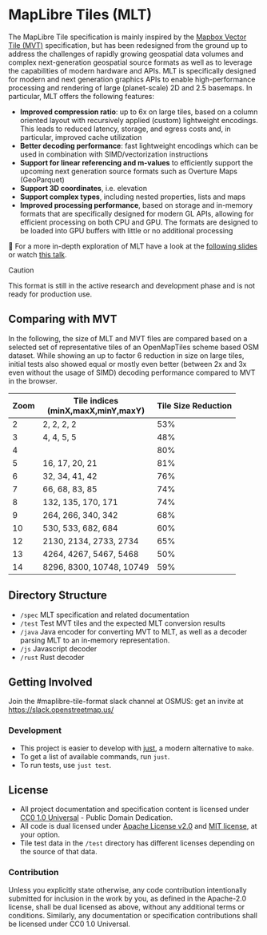 # MapLibre Tiles (MLT)

The MapLibre Tile specification is mainly inspired by the [Mapbox Vector Tile (MVT)](https://github.com/mapbox/vector-tile-spec) specification, 
but has been redesigned from the ground up to address the challenges of rapidly growing geospatial data volumes
and complex next-generation geospatial source formats as well as to leverage the capabilities of modern hardware and APIs. 
MLT is specifically designed for modern and next generation graphics APIs to enable high-performance processing and rendering of 
large (planet-scale) 2D and 2.5 basemaps. In particular, MLT offers the following features:
- **Improved compression ratio**: up to 6x on large tiles, based on a column oriented layout with recursively applied (custom) 
    lightweight encodings. This leads to reduced latency, storage, and egress costs and, in particular, improved cache utilization
- **Better decoding performance**: fast lightweight encodings which can be used in combination with SIMD/vectorization instructions
- **Support for linear referencing and m-values** to efficiently support the upcoming next generation source formats such as Overture Maps (GeoParquet)
- **Support 3D coordinates**, i.e. elevation
- **Support complex types**, including nested properties, lists and maps
- **Improved processing performance**, based on storage and in-memory formats that are specifically designed for modern GL APIs,
allowing for efficient processing on both CPU and GPU. The formats are designed to be loaded into 
GPU buffers with little or no additional processing

📝 For a more in-depth exploration of MLT have a look at the [following slides](https://github.com/mactrem/presentations/blob/main/FOSS4G_2024_Europe/FOSS4G_2024_Europe.pdf) or watch
[this talk](https://www.youtube.com/watch?v=YHcoAFcsES0). 


> [!CAUTION]
> This format is still in the active research and development phase and is not ready for production use.

## Comparing with MVT

In the following, the size of MLT and MVT files are compared based on a selected set of representative tiles of an OpenMapTiles scheme based OSM dataset. While showing an up to factor 6 reduction in size on large tiles, initial tests also showed equal or mostly even better (between 2x and 3x even without the usage of SIMD) decoding performance compared to MVT in the browser.

| Zoom | Tile indices <br/>(minX,maxX,minY,maxY) | Tile Size Reduction |
|------|-----------------------------------------|---------------------|
| 2    | 2, 2, 2, 2                              | 53%                 |
| 3    | 4, 4, 5, 5                              | 48%                 |
| 4    |                                         | 80%                 |
| 5    | 16, 17, 20, 21                          | 81%                 |
| 6    | 32, 34, 41, 42                          | 76%                 |
| 7    | 66, 68, 83, 85                          | 74%                 |
| 8    | 132, 135, 170, 171                      | 74%                 |
| 9    | 264, 266, 340, 342                      | 68%                 |
| 10   | 530, 533, 682, 684                      | 60%                 |
| 12   | 2130, 2134, 2733, 2734                  | 65%                 |
| 13   | 4264, 4267, 5467, 5468                  | 50%                 |
| 14   | 8296, 8300, 10748, 10749                | 59%                 |

## Directory Structure

- `/spec` MLT specification and related documentation
- `/test` Test MVT tiles and the expected MLT conversion results
- `/java` Java encoder for converting MVT to MLT, as well as a decoder parsing MLT to an in-memory representation.
- `/js` Javascript decoder
- `/rust` Rust decoder

## Getting Involved

Join the #maplibre-tile-format slack channel at OSMUS: get an invite at https://slack.openstreetmap.us/

### Development

* This project is easier to develop with [just](https://just.systems/man/en/), a modern alternative to `make`.
* To get a list of available commands, run `just`.
* To run tests, use `just test`.

## License

* All project documentation and specification content is licensed under [CC0 1.0 Universal](https://creativecommons.org/publicdomain/zero/1.0/) - Public Domain Dedication.
* All code is dual licensed under [Apache License v2.0](http://www.apache.org/licenses/LICENSE-2.0) and [MIT license](http://opensource.org/licenses/MIT), at your option.
* Tile test data in the `/test` directory has different licenses depending on the source of that data.

### Contribution

Unless you explicitly state otherwise, any code contribution intentionally
submitted for inclusion in the work by you, as defined in the
Apache-2.0 license, shall be dual licensed as above, without any
additional terms or conditions. Similarly, any documentation or specification
contributions shall be licensed under CC0 1.0 Universal.
